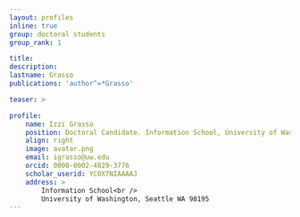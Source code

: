 ```yaml
---
layout: profiles
inline: true
group: doctoral students
group_rank: 1

title: 
description: 
lastname: Grasso
publications: 'author^=*Grasso'

teaser: >

profile:
    name: Izzi Grasso
    position: Doctoral Candidate. Information School, University of Washington.
    align: right
    image: avatar.png
    email: igrasso@uw.edu
    orcid: 0000-0002-4829-3776
    scholar_userid: YC0X7NIAAAAJ
    address: >
        Information School<br />
        University of Washington, Seattle WA 98195
---
```



